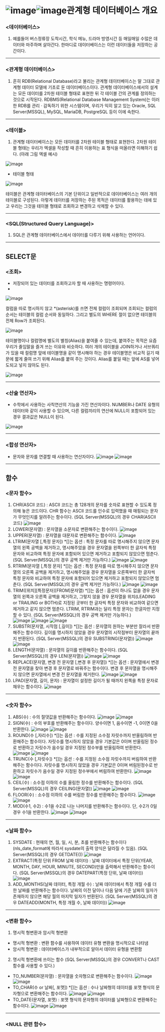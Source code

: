![image](https://github.com/user-attachments/assets/aa583d64-f352-4b8c-978f-db9eda645937)![image](https://github.com/user-attachments/assets/28d6bdd5-f33a-4311-8228-1626d9a91036)관계형 데이터베이스 개요
========================

### <데이터베이스>
1) 예를들어 버스정류장 도착시간, 학식 메뉴, 드라마 방영시간 등 매일매일 수많은 데이터와 마주하며 살아간다. 한마디로 데이터베이스는 이런 데이터들을 저장하는 공간이다.
- - -
### <관계형 데이터베이스>
1) 흔히 RDB(Relational Database)라고 불리는 관계형 데이터베이스는 말 그대로 관계형 데이터 모델에 기초로 둔 데이터베이스이다. 관계형 데이터베이스에서의 설계는 모든 데이터를 2차원 테이블 형태로 표현한 뒤 각 테이블 간의 관계를
 정의하는 것으로 시작된다. RDBMS(Relational Database Management System)는 이러한 RDB를 관리 · 감독하기 위한 시스템이며, 우리가 익히 알고 있는 Oracle, SQL Server(MSSQL), MySQL, MariaDB, PostgreSQL 등이 이에 속한다.
- - -

### <테이블>

1) 관계형 데이터베이스는 모든 데이터를 2차원 테이블 형태로 표현한다. 2차원 테이블 형태는 우리가 엑셀을 작성할 때 흔히 이용하는 표 형식을 떠올라면 이해하기 쉽다. (아래 그림 엑셀 예시)

![image](https://github.com/user-attachments/assets/11ff0fd2-79e3-4857-a6b7-8c55154a9164)
- 테이블 형태

 ![image](https://github.com/user-attachments/assets/08bdd9cc-8b1a-4c0d-8b5b-9b999039ffbd)

테이블은 관계형 데이터베이스의 기본 단위이고 일반적으로 데이터베이스는 여러 개의 테이블로 구성된다. 아렇게 데이터를 저장하는 주된 목적은 데이터를 활용하는 데에 있고 우리는 그것을 테이블 형태로 조회하고 변경하고 삭제할 수 있다.
- - -
### <SQL(Structured Query Language)>
1) SQL은 관계형 데이터베이스에서 데이터를 다루기 위해 사용하는 언어이다.
- - -

SELECT문
----------------

### <조회>
- 저장되어 있는 데이터를 조회하고자 할 때 사용하는 명령어이다.
- 
![image](https://github.com/user-attachments/assets/3f239b01-3472-482c-9501-601897b22d42)

컬럼을 따로 명시하지 않고 *(asterisk)를 쓰면 전체 컬럼이 조회되며 조회되는 컬럼의 순서는 테이블의 컬럼 순서와 동일하다. 그리고 별도의 WHERE 절이 없으면 테이블의 전체 Row가 조회된다.

![image](https://github.com/user-attachments/assets/9ce7ae41-41ab-4416-9787-68db95f102ea)

테이블명이나 컬럼명에 별도의 별칭(Alias)을 붙여줄 수 있는데, 붙여주는 목적은 요즘 우리가 줄임말을 즐겨 쓰는 이유와 비슷하다. 여러 개의 테이블을 JOIN하거나 서브쿼리가 있을 때 컬럼명 앞에 테이블명을 같이 명시해야 하는 경우
 테이블명은 비교적 길기 때문에 짧게 줄여 쓰기 위해 Alias를 붙여 주는 것이다. Alias를 붙일 때는 앞에 AS를 넣어도되고 넣지 않아도 된다.
 
![image](https://github.com/user-attachments/assets/853bc19b-1526-4dd4-9203-2f51c0e43a30)
- - -
### <산술 연산자>
- 수학에서 사용하는 사칙연산의 기능을 가진 연산자이다. NUMBER나 DATE 유형의 데이터와 같이 사용할 수 있으며, 다른 컬럼끼리의 연산에 NULL이 포함되어 있는 경우 결과값은 NULL이 된다.

![image](https://github.com/user-attachments/assets/f3ba212c-40a3-4c69-b396-49bf96866c81)
- - -
### <합성 연산자>
- 문자와 문자를 연결할 때 사용하는 연산자이다.
![image](https://github.com/user-attachments/assets/0e6b0860-dc53-4037-9455-1f3473391a52)
![image](https://github.com/user-attachments/assets/79995f3e-edf4-4638-b158-f313ad6a0d3c)
- - -

함수
----

### <문자 함수>
1) CHR(ASCII 코드) : ASCII 코드는 총 128개의 문자를 숫자로 표현할 수 있도록 정의해 놓은 코드이다. CHR 함수는 ASCII 코드를 인수로 입력했을 때 매핑되는 문자가 무엇인지를 알려주는 함수이다. (SQL Server(MSSQL)의 경우 CHAR(ASCII 코드)
![image](https://github.com/user-attachments/assets/6431f1f1-1869-4572-9e0a-5d3742c049f4)
2) LOWER(문자열) : 문자열을 소문자로 변환해주는 함수이다.
![image](https://github.com/user-attachments/assets/39741818-6094-4c73-bb64-6a3346d50993)
3) UPPER(문자열) : 문자열을 대문자로 변환해주는 함수이다.
![image](https://github.com/user-attachments/assets/5c3c8f0c-a33e-4c1c-b4fe-588d2f7808a5)
4) LTRIM(문자열 [,특정 문자]) *[]는 옵션 : 특정 문자를 따로 명시해주지 않으면 문자열의 왼쪽 공백을 제거하고, 명시해주었을 경우 문자열을 왼쪽부터 한 글자씩 특정 문자와 비교하여 특정 문자에 포함되어 있으면 제거하고 포함되지 않았으면 멈춘다. (SQL Server(MSSQL)의 경우 공백 제거만 가능하다.)
![image](https://github.com/user-attachments/assets/6509f720-6aaa-41e0-89f8-a2d497e00f5c)
![image](https://github.com/user-attachments/assets/532699c1-f10d-4022-8e7d-3790e78405d6)
5) RTRIM(문자열 [,특정 문자] *[]는 옵션 : 특정 문자를 따로 명시해주지 않으면 문자열의 오른쪽 공백을 제거하고, 명시해주었을 경우 문자열을 오른쪽부터 한 글자씩 특정 문자와 비교하여 특정 문자에 포함되어 있으면 제거하고 포함되지 않았으면 멈춘다. (SQL Server(MSSQL)의 경우 공백 제거만 가능하다.)
![image](https://github.com/user-attachments/assets/252f0e8c-020b-4c81-952a-c4e215090362)
![image](https://github.com/user-attachments/assets/12d48015-287f-4034-8f45-b0a0e7787e4f)
6) TRIM([위치][특정문자][FROM]문자열) *[]는 옵션 : 옵션이 하나도 없을 경우 문자열의 왼쪽과 오른쪽 공백을 제거하고, 그렇지 않을 경우 문자열을 위치(LEADING or TRAILING or BOTH)로 지정된 곳부터 한 글자씩 특정 문자와 비교하여 같으면 제거하고 같지 않으면 멈춘다. LTRIM, RTRIM과는 달리 특정 문자는 한글자만 지정할 수 있다. (SQL Server(MSSQL)의 경우 공백 제거만 가능하다.)  
![image](https://github.com/user-attachments/assets/7d29bd7f-1dc4-4dac-869e-29e70e9a5060)
![image](https://github.com/user-attachments/assets/92b82761-60fd-4018-849c-8ee6e6ea60dc)
![image](https://github.com/user-attachments/assets/55b0de47-913e-438d-bee0-2c3763920767)
7) SUBSTR(문자열, 시작점 [,길이]) *[]는 옵션 : 문자열의 원하는 부분만 잘라서 반환해주는 함수이다. 길이를 명시하지 않았을 경우 문자열의 시작점부터 문자열의 끝까지 반환된다. (SQL Server(MSSQL)의 경우 SUBSTRING(문자열))
![image](https://github.com/user-attachments/assets/28af9439-f018-4430-8f24-37d8d4519965)
![image](https://github.com/user-attachments/assets/cfa83246-4b38-4698-9c3c-2312b741c355)
8) LENGTH(문자열) : 문자열의 길이를 반환해주는 함수이다. (SQL Server(MSSQL)의 경우 LEN(문자열))
![image](https://github.com/user-attachments/assets/7324bdbb-5b8d-409a-883d-2686d7ea4906)
![image](https://github.com/user-attachments/assets/087c9d43-762a-4233-a5ab-a3bb4832bdd5)
9) REPLACE(문자열, 변경 전 문자열 [,변경 후 문자열]) *[]는 옵션 : 문자열에서 변경 전 문자열을 찾아 변경 후 문자열로 바꿔주는 함수이다. 변경 후 문자열을 명시해주지 않으면 문자열에서 변경 전 문자열을 제거한다.
![image](https://github.com/user-attachments/assets/7fa3fe96-82c1-48f0-bbf0-0e568b841a45)
![image](https://github.com/user-attachments/assets/985fba8c-14d9-4091-9531-ceb889ece10b)
10) LPAD(문자열, 길이, 문자) : 문자열이 설정한 길이가 될 때까지 왼쪽을 특정 문자로 채우는 함수이다. 
![image](https://github.com/user-attachments/assets/5f2d7888-3f10-48f6-a5d7-ed93389572a3)
- - -

### <숫자 함수>
1) ABS(수) : 수의 절댓값을 반환해주는 함수이다.
![image](https://github.com/user-attachments/assets/9c26a6a9-8934-4cb9-8fe3-eacdd4d10ccb)
![image](https://github.com/user-attachments/assets/4237ff58-7dc1-4188-8480-3e1898ba5609)
2) SIGN(수) : 수의 부호를 반환해주는 함수이다. 양수이면 1, 음수이면 -1, 0이면 0을 반환한다.
![image](https://github.com/user-attachments/assets/9240fd40-0084-4306-907e-5056b09d52fd)
![image](https://github.com/user-attachments/assets/010fe721-4e0a-421e-a2aa-73596ba83892)
3) ROUND(수 [,자리수]) *[]는 옵션 : 수를 지정된 소수점 자릿수까지 반올림하여 반환해주는 함수이다. 자릿수를 명시하지 않았을 경우 기본값은 0이며 반올림된 정수로 반환하고 자릿수가 음수일 경우 지정된 정수부를 반올림하여 반환한다.
![image](https://github.com/user-attachments/assets/e823e370-a406-4acd-99b7-da5bb159cb9b)
![image](https://github.com/user-attachments/assets/ddda079b-dfcf-41e1-86ad-edf7074d9c1a)
4) TRUNC(수 [,자릿수]) *[]는 옵션 : 수를 지정된 소수점 자릿수까지 버림하여 반환해주는 함수이다. 자릿수를 명시하지 않았을 경우 기본값은 0이며 버림된정수로 반환하고 자릿수가 음수일 경우 지정된 정수부에서 버림하여 반환한다.
![image](https://github.com/user-attachments/assets/70588667-7e84-4c66-9ab6-34ba3693d8d1)
![image](https://github.com/user-attachments/assets/21892db5-d0f2-4829-b4ca-5212538e4090)
5) CEIL(수) : 소수점 이하의 수를 올림한 정수를 반환해주는 함수이다. (SQL Server(MSSQL)의 경우 CEILING(문자열))
![image](https://github.com/user-attachments/assets/95947830-643e-4f5e-83e8-570e5b4dcb74)
![image](https://github.com/user-attachments/assets/3b0f5011-bd9c-4c19-a502-8dbba934b3ca)
6) FLOOR(수) : 소수점 이하의 수를 버림한 정수를 반환해주는 함수이다.
![image](https://github.com/user-attachments/assets/ccb0444e-12b2-4410-8498-702ec525e1fd)
![image](https://github.com/user-attachments/assets/6ffd24af-1c0a-45f8-94db-e8e752208b52)
7) MOD(수1, 수2) : 수1을 수2로 나눈 나머지를 반환해주는 함수이다. 단, 수2가 0일 경우 수1을 반환한다.
![image](https://github.com/user-attachments/assets/4e01177e-f6b2-4503-92db-5466a35e7380)
![image](https://github.com/user-attachments/assets/345f76bc-3860-47dd-9da6-2d5fb3cea56c)
- - -
### <날짜 함수>
1) SYSDATE : 현재의 연, 월, 일, 시, 분, 초를 반환해주는 함수이다(nls_date_format에 따라서 sysdate의 출력 양식은 달라질 수 있음). (SQL Server(MSSQL)의 경우 GETDATE())
![image](https://github.com/user-attachments/assets/6a4ab10a-9537-4055-8c4a-1d57e17dfecf)
2) EXTRACT(특정 단위 FROM 날짜 데이터) : 날짜 데이터에서 특정 단위(YEAR, MONTH, DAY, HOUR, MINUTE, SECOND)만을 출력해서 반환해주는 함수이다. (SQL Server(MSSQL)의 경우 DATEPART(특정 단위, 날짜 데이터))
![image](https://github.com/user-attachments/assets/65fdebcb-52c7-49da-b896-0690a1149632)
3) ADD_MONTHS(날짜 데이터, 특정 개월 수) : 날짜 데이터에서 특정 개월 수를 더한 날짜를 반환해주는 함수이다. 날짜의 이전 달이나 다음 달에 기준 날짜의 일자가 존재하지 않으면 해당 월의 마지막 일자가 반환된다. (SQL Server(MSSQL)의 경우 DATEADD(MONTH, 특정 개월 수, 날짜 데이터))
![image](https://github.com/user-attachments/assets/ea5faebe-386d-4daf-961e-3b0b5e4fb03b)
- - -
### <변환 함수>
1) 명시적 형변환과 암시적 형변환
  - 명시적 형변환 : 변환 함수를 사용하여 데이터 유형 변환을 명시적으로 나타냄
  - 암시적 형변환 : 데이터베이스가 내부적으로 알아서 데이터 유형을 변환함
2) 명시적 형변환에 쓰이는 함수 (SQL Server(MSSQL)의 경우 CONVERT나 CAST 함수를 사용할 수 있다.)
  - TO_NUMBER(문자열) : 문자열을 숫자형으로 변환해주는 함수이다.
  ![image](https://github.com/user-attachments/assets/fd933fef-3e3d-4dd1-94af-6182522f2d20)
  ![image](https://github.com/user-attachments/assets/ba98d8fe-3204-434f-9403-4a908f18cf26)
  - TO_CHAR(수 or 날짜[, 포맷]) *[]는 옵션 : 수나 날짜형의 데이터를 포맷 형식의 문자형으로 변환해주는 함수이다.
  ![image](https://github.com/user-attachments/assets/aacb1210-fcee-45d2-8e2e-247ab147fd44)
  ![image](https://github.com/user-attachments/assets/c7a6d12c-918f-4f8a-a2e1-55a5faea8881)
  - TO_DATE(문자열, 포맷) : 포맷 형식의 문자형의 데이터를 날짜형으로 변환해주는 함수이다.
  ![image](https://github.com/user-attachments/assets/5c2e32ae-0a4c-45f5-ab17-d57bb11ee48c)
  ![image](https://github.com/user-attachments/assets/20f90418-1666-415f-8922-f808948238fd)
- - -
### <NULL 관련 함수>







